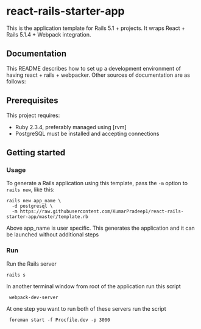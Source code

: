 # react-rails-starter-app

This is the application template for Rails 5.1 + projects. It wraps React + Rails 5.1.4 + Webpack integration.

## Documentation

This README describes how to set up a development environment of having react + rails + webpacker. Other sources of documentation are as follows:


## Prerequisites

This project requires:

* Ruby 2.3.4, preferably managed using [rvm]
* PostgreSQL must be installed and accepting connections


## Getting started

### Usage

To generate a Rails application using this template, pass the `-m` option to `rails new`, like this:

```
rails new app_name \
  -d postgresql \
  -m https://raw.githubusercontent.com/KumarPradeep1/react-rails-starter-app/master/template.rb
```

Above app_name is user specific. This generates the application and it can be launched without additional steps

### Run
Run the Rails server

```
rails s 
```
In another terminal window from root of the application run this script 

```
 webpack-dev-server
```
At one step you want to run both of these servers run the script

```
 foreman start -f Procfile.dev -p 3000
```


